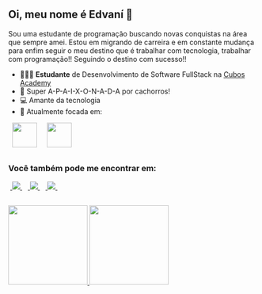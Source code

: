 ## Oi, meu nome é Edvaní 👋
Sou uma estudante de programação buscando novas conquistas na área que sempre amei. Estou em migrando de carreira e em constante mudança para enfim seguir o meu destino que é trabalhar com tecnologia, trabalhar com programação!! Seguindo o destino com sucesso!!

- 👩🏾‍🎓 **Estudante** de Desenvolvimento de Software FullStack na [Cubos Academy](https://cubos.academy/)
- 🐶 Super A-P-A-I-X-O-N-A-D-A por cachorros!
- 💻 Amante da tecnologia
- 🎯 Atualmente focada em:
<div style = "display: inline">
  &nbsp;&nbsp;<img width='50' heigth='50' src="https://cdn.jsdelivr.net/gh/devicons/devicon/icons/javascript/javascript-plain.svg" />&nbsp;&nbsp;
  &nbsp;&nbsp;<img width='50' heigth='50' src="https://cdn.jsdelivr.net/gh/devicons/devicon/icons/nodejs/nodejs-original.svg" />&nbsp;&nbsp;
</div>

##

### Você também pode me encontrar em:
&nbsp;<a href="https://www.linkedin.com/in/edvani-dias-oliveira/">
  <img src="https://img.shields.io/badge/linkedin-%230077B5.svg?style=for-the-badge&logo=linkedin&logoColor=white">
</a>&nbsp;
&nbsp;<a href="https://www.instagram.com/edvanidias33/">
  <img src="https://img.shields.io/badge/Instagram-%23E4405F.svg?style=for-the-badge&logo=Instagram&logoColor=white">
</a>&nbsp;
&nbsp;<a href="mailto:edvanidias@gmail.com">
  <img src="https://img.shields.io/badge/Gmail-D14836?style=for-the-badge&logo=gmail&logoColor=white" target="_blank">
</a>&nbsp;

##

<div>
  <a href="https://github.com/EdvaniDias">
  <img height="160em" src="https://github-readme-stats.vercel.app/api?username=EdvaniDias&show_icons=true&theme=dracula&include_all_commits=true&count_private=true"/>
  <img height="160em" src="https://github-readme-stats.vercel.app/api/top-langs/?username=EdvaniDias&layout=compact&langs_count=16&theme=dracula"/>
</div>
